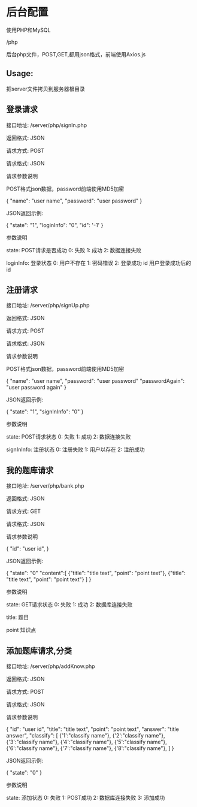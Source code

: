 # 后台配置

使用PHP和MySQL

/php

后台php文件，POST,GET,都用json格式，前端使用Axios.js

## Usage:

把server文件拷贝到服务器根目录

## 登录请求

接口地址: /server/php/signIn.php

返回格式: JSON

请求方式: POST

请求格式: JSON

请求参数说明

POST格式json数据，password前端使用MD5加密

{
    "name": "user name",
    "password": "user password"
}

JSON返回示例:

{
    "state": "1", 
    "loginInfo": "0",
    "id": '-1'
}

参数说明

state: POST请求是否成功 0: 失败    1: 成功   2: 数据连接失败

loginInfo: 登录状态     0: 用户不存在   1: 密码错误   2: 登录成功
id  用户登录成功后的id

## 注册请求

接口地址: /server/php/signUp.php

返回格式: JSON

请求方式: POST

请求格式: JSON

请求参数说明

POST格式json数据，password前端使用MD5加密

{
    "name": "user name",
    "password": "user password"
    "passwordAgain": "user password again"
}

JSON返回示例:

{
    "state": "1", 
    "signInInfo": "0"
}

参数说明

state: POST请求状态        0: 失败    1: 成功   2: 数据连接失败

signInInfo:  注册状态      0: 注册失败  1: 用户以存在   2: 注册成功  

## 我的题库请求

接口地址: /server/php/bank.php

返回格式: JSON

请求方式: GET

请求格式: JSON

请求参数说明

{
    "id": "user id", 
}

JSON返回示例:

{
    "state": "0"
    "content":[
       {"title": "title text", "point": "point text"},
       {"title": "title text", "point": "point text"}
     ] 
}

参数说明

state: GET请求状态        0: 失败    1: 成功  2: 数据库连接失败

title:  题目

point 知识点

## 添加题库请求,分类

接口地址: /server/php/addKnow.php

返回格式: JSON

请求方式: POST

请求格式: JSON

请求参数说明

{
    "id": "user id", 
    "title": "title text",
    "point": "point text",
    "answer": "title answer",
    "classify": [
      {'1':"classify name"},
      {'2':"classify name"},
      {'3':"classify name"},
      {'4':"classify name"},
      {'5':"classify name"},
      {'6':"classify name"},
      {'7':"classify name"},
      {'8':"classify name"},
    ]
}

JSON返回示例:

{
    "state": "0"
}

参数说明

state: 添加状态        0: 失败    1: POST成功   2: 数据库连接失败 3: 添加成功
